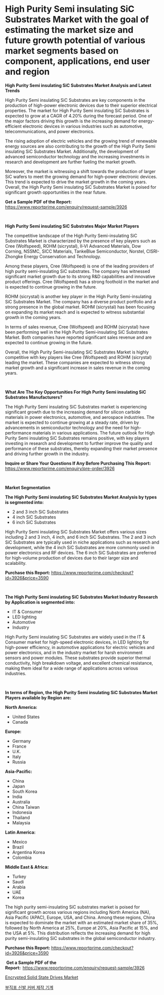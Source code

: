 <p><h1>High Purity Semi insulating SiC Substrates Market with the goal of estimating the market size and future growth potential of various market segments based on component, applications, end user and region</h1></p><p><strong>High Purity Semi insulating SiC Substrates Market Analysis and Latest Trends</strong></p>
<p><p>High Purity Semi insulating SiC Substrates are key components in the production of high-power electronic devices due to their superior electrical properties. The market for High Purity Semi insulating SiC Substrates is expected to grow at a CAGR of 4.20% during the forecast period. One of the major factors driving this growth is the increasing demand for energy-efficient electronic devices in various industries such as automotive, telecommunications, and power electronics.</p><p>The rising adoption of electric vehicles and the growing trend of renewable energy sources are also contributing to the growth of the High Purity Semi insulating SiC Substrates Market. Additionally, the development of advanced semiconductor technology and the increasing investments in research and development are further fueling the market growth. </p><p>Moreover, the market is witnessing a shift towards the production of larger SiC wafers to meet the growing demand for high-power electronic devices. This trend is expected to drive the market growth in the coming years. Overall, the High Purity Semi insulating SiC Substrates Market is poised for significant growth opportunities in the near future.</p></p>
<p><strong>Get a Sample PDF of the Report:&nbsp;</strong> <a href="https://www.reportprime.com/enquiry/request-sample/3926">https://www.reportprime.com/enquiry/request-sample/3926</a></p>
<p>&nbsp;</p>
<p><strong>High Purity Semi insulating SiC Substrates Major Market Players</strong></p>
<p><p>The competitive landscape of the High Purity Semi-insulating SiC Substrates Market is characterized by the presence of key players such as Cree (Wolfspeed), ROHM (sicrystal), II‐VI Advanced Materials, Dow Corning, NSSMC, SICC Materials, TankeBlue Semiconductor, Norstel, CISRI-Zhongke Energy Conservation and Technology. </p><p>Among these players, Cree (Wolfspeed) is one of the leading providers of high purity semi-insulating SiC substrates. The company has witnessed significant market growth due to its strong R&D capabilities and innovative product offerings. Cree (Wolfspeed) has a strong foothold in the market and is expected to continue growing in the future.</p><p>ROHM (sicrystal) is another key player in the High Purity Semi-insulating SiC Substrates Market. The company has a diverse product portfolio and a strong presence in the global market. ROHM (sicrystal) has been focusing on expanding its market reach and is expected to witness substantial growth in the coming years.</p><p>In terms of sales revenue, Cree (Wolfspeed) and ROHM (sicrystal) have been performing well in the High Purity Semi-insulating SiC Substrates Market. Both companies have reported significant sales revenue and are expected to continue growing in the future.</p><p>Overall, the High Purity Semi-insulating SiC Substrates Market is highly competitive with key players like Cree (Wolfspeed) and ROHM (sicrystal) leading the market. These companies are expected to witness strong market growth and a significant increase in sales revenue in the coming years.</p></p>
<p>&nbsp;</p>
<p><strong>What Are The Key Opportunities For High Purity Semi insulating SiC Substrates Manufacturers?</strong></p>
<p><p>The High Purity Semi insulating SiC Substrates market is experiencing significant growth due to the increasing demand for silicon carbide materials in power electronics, automotive, and aerospace industries. The market is expected to continue growing at a steady rate, driven by advancements in semiconductor technology and the need for high-performance materials in various applications. The future outlook for High Purity Semi insulating SiC Substrates remains positive, with key players investing in research and development to further improve the quality and performance of these substrates, thereby expanding their market presence and driving further growth in the industry.</p></p>
<p><strong>Inquire or Share Your Questions If Any Before Purchasing This Report:</strong> <a href="https://www.reportprime.com/enquiry/pre-order/3926">https://www.reportprime.com/enquiry/pre-order/3926</a></p>
<p>&nbsp;</p>
<p><strong>Market Segmentation</strong></p>
<p><strong>The High Purity Semi insulating SiC Substrates Market Analysis by types is segmented into:</strong></p>
<p><ul><li>2 and 3 inch SiC Substrates</li><li>4 inch SiC Substrates</li><li>6 inch SiC Substrates</li></ul></p>
<p><p>High Purity Semi insulating SiC Substrates Market offers various sizes including 2 and 3 inch, 4 inch, and 6 inch SiC Substrates. The 2 and 3 inch SiC Substrates are typically used in niche applications such as research and development, while the 4 inch SiC Substrates are more commonly used in power electronics and RF devices. The 6 inch SiC Substrates are preferred for high-volume production of devices due to their larger size and scalability.</p></p>
<p><strong>Purchase this Report:&nbsp;</strong><a href="https://www.reportprime.com/checkout?id=3926&price=3590">https://www.reportprime.com/checkout?id=3926&price=3590</a></p>
<p>&nbsp;</p>
<p><strong>The High Purity Semi insulating SiC Substrates Market Industry Research by Application is segmented into:</strong></p>
<p><ul><li>IT & Consumer</li><li>LED lighting</li><li>Automotive</li><li>Industry</li></ul></p>
<p><p>High Purity Semi insulating SiC Substrates are widely used in the IT & Consumer market for high-speed electronic devices, in LED lighting for high-power efficiency, in automotive applications for electric vehicles and power electronics, and in the industry market for harsh environment sensors and power modules. These substrates provide superior thermal conductivity, high breakdown voltage, and excellent chemical resistance, making them ideal for a wide range of applications across various industries.</p></p>
<p>&nbsp;</p>
<p><strong>In terms of Region, the High Purity Semi insulating SiC Substrates Market Players available by Region are:</strong></p>
<p>
    <p> <strong> North America: </strong>
        <ul>
            <li>United States</li>
            <li>Canada</li>
        </ul>
        </p> 
    <p> <strong> Europe: </strong>
        <ul>
            <li>Germany</li>
            <li>France</li>
            <li>U.K.</li>
            <li>Italy</li>
            <li>Russia</li>
        </ul>
        </p> 
    <p> <strong> Asia-Pacific: </strong>
        <ul>
            <li>China</li>
            <li>Japan</li>
            <li>South Korea</li>
            <li>India</li>
            <li>Australia</li>
            <li>China Taiwan</li>
            <li>Indonesia</li>
            <li>Thailand</li>
            <li>Malaysia</li>
        </ul>
        </p> 
    <p> <strong> Latin America: </strong>
        <ul>
            <li>Mexico</li>
            <li>Brazil</li>
            <li>Argentina Korea</li>
            <li>Colombia</li>
        </ul>
        </p> 
    <p> <strong> Middle East & Africa: </strong>
        <ul>
            <li>Turkey</li>
            <li>Saudi</li>
            <li>Arabia</li>
            <li>UAE</li>
            <li>Korea</li>
        </ul>
    </p>
    </p>
<p><p>The high purity semi-insulating SiC substrates market is poised for significant growth across various regions including North America (NA), Asia Pacific (APAC), Europe, USA, and China. Among these regions, China is expected to dominate the market with an estimated market share of 35%, followed by North America at 25%, Europe at 20%, Asia Pacific at 15%, and the USA at 5%. This distribution reflects the increasing demand for high purity semi-insulating SiC substrates in the global semiconductor industry.</p></p>
<p><strong>Purchase this Report: </strong><a href="https://www.reportprime.com/checkout?id=3926&price=3590">https://www.reportprime.com/checkout?id=3926&price=3590</a></p>
<p>&nbsp;<strong>Get a Sample PDF of the Report:&nbsp;&nbsp;</strong><a href="https://www.reportprime.com/enquiry/request-sample/3926">https://www.reportprime.com/enquiry/request-sample/3926</a></p>
<p><strong></strong></p>
<p><p><a href="https://github.com/AKSHATREPORTPRIME/Market-Research-Report-List-4/blob/main/encrypted-solid-state-drives-market.md">Encrypted Solid State Drives Market</a></p><p><a href="https://github.com/rsg307664904/Market-Research-Report-List-1/blob/main/568564513837.md">부직포 신발 커버 제작 기계</a></p></p>